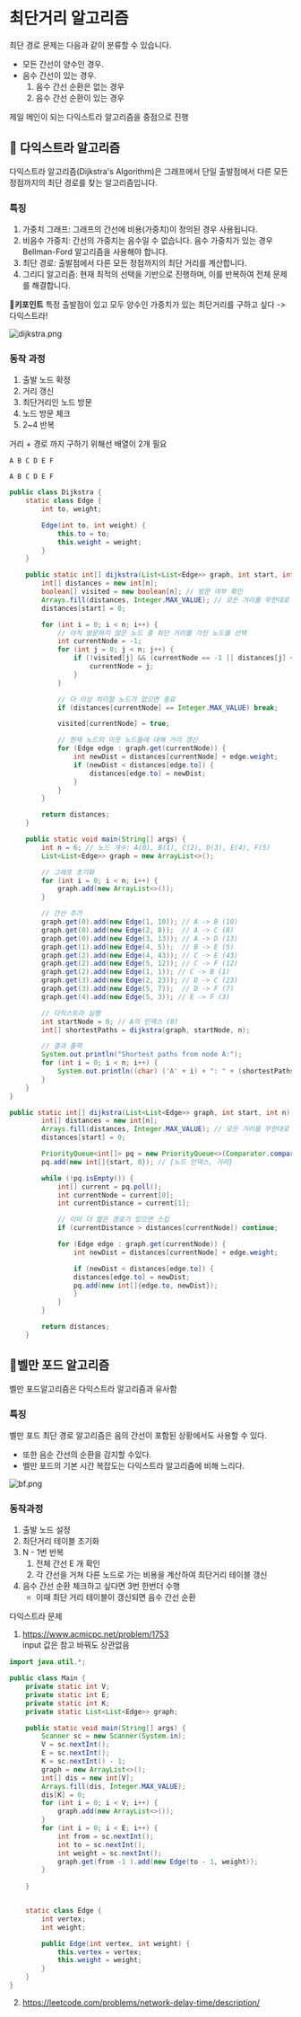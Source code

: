 # 최단거리 알고리즘
최단 경로 문제는 다음과 같이 분류할 수 있습니다.
- 모든 간선이 양수인 경우.
- 음수 간선이 있는 경우.
  1) 음수 간선 순환은 없는 경우
  2) 음수 간선 순환이 있는 경우

제일 메인이 되는 다익스트라 알고리즘을 중점으로 진행

## 📕 다익스트라 알고리즘
다익스트라 알고리즘(Dijkstra's Algorithm)은 그래프에서 단일 출발점에서 다른 모든 정점까지의 최단 경로를 찾는 알고리즘입니다.  

### 특징
1. 가중치 그래프: 그래프의 간선에 비용(가중치)이 정의된 경우 사용됩니다.
2. 비음수 가중치: 간선의 가중치는 음수일 수 없습니다. 음수 가중치가 있는 경우 Bellman-Ford 알고리즘을 사용해야 합니다.
3. 최단 경로: 출발점에서 다른 모든 정점까지의 최단 거리를 계산합니다.
4. 그리디 알고리즘: 현재 최적의 선택을 기반으로 진행하며, 이를 반복하여 전체 문제를 해결합니다.

**🔑키포인트**
특정 출발점이 있고 모두 양수인 가중치가 있는 최단거리를 구하고 싶다 -> 다익스트라! 

![dijkstra.png](https://github.com/woohyo/algorithm/raw/main/image/dijkstra.png)

### 동작 과정
1. 출발 노드 확정 
2. 거리 갱신 
3. 최단거리인 노드 방문
4. 노드 방문 체크
5. 2~4 반복

거리 + 경로 까지 구하기 위해선 배열이 2개 필요
```
A B C D E F

A B C D E F
```

```java
public class Dijkstra {
    static class Edge {
        int to, weight;

        Edge(int to, int weight) {
            this.to = to;
            this.weight = weight;
        }
    }

    public static int[] dijkstra(List<List<Edge>> graph, int start, int n) {
        int[] distances = new int[n];
        boolean[] visited = new boolean[n]; // 방문 여부 확인
        Arrays.fill(distances, Integer.MAX_VALUE); // 모든 거리를 무한대로 초기화
        distances[start] = 0;

        for (int i = 0; i < n; i++) {
            // 아직 방문하지 않은 노드 중 최단 거리를 가진 노드를 선택
            int currentNode = -1;
            for (int j = 0; j < n; j++) {
                if (!visited[j] && (currentNode == -1 || distances[j] < distances[currentNode])) {
                    currentNode = j;
                }
            }

            // 더 이상 처리할 노드가 없으면 종료
            if (distances[currentNode] == Integer.MAX_VALUE) break;

            visited[currentNode] = true;

            // 현재 노드의 이웃 노드들에 대해 거리 갱신
            for (Edge edge : graph.get(currentNode)) {
                int newDist = distances[currentNode] + edge.weight;
                if (newDist < distances[edge.to]) {
                    distances[edge.to] = newDist;
                }
            }
        }

        return distances;
    }

    public static void main(String[] args) {
        int n = 6; // 노드 개수: A(0), B(1), C(2), D(3), E(4), F(5)
        List<List<Edge>> graph = new ArrayList<>();

        // 그래프 초기화
        for (int i = 0; i < n; i++) {
            graph.add(new ArrayList<>());
        }

        // 간선 추가
        graph.get(0).add(new Edge(1, 10)); // A -> B (10)
        graph.get(0).add(new Edge(2, 8));  // A -> C (8)
        graph.get(0).add(new Edge(3, 13)); // A -> D (13)
        graph.get(1).add(new Edge(4, 5));  // B -> E (5)
        graph.get(2).add(new Edge(4, 43)); // C -> E (43)
        graph.get(2).add(new Edge(5, 12)); // C -> F (12)
        graph.get(2).add(new Edge(1, 1)); // C -> B (1)
        graph.get(3).add(new Edge(2, 23)); // D -> C (23)
        graph.get(3).add(new Edge(5, 7));  // D -> F (7)
        graph.get(4).add(new Edge(5, 3)); // E -> F (3)

        // 다익스트라 실행
        int startNode = 0; // A의 인덱스 (0)
        int[] shortestPaths = dijkstra(graph, startNode, n);

        // 결과 출력
        System.out.println("Shortest paths from node A:");
        for (int i = 0; i < n; i++) {
            System.out.println((char) ('A' + i) + ": " + (shortestPaths[i] == Integer.MAX_VALUE ? "Infinity" : shortestPaths[i]));
        }
    }
}
```

```java
public static int[] dijkstra(List<List<Edge>> graph, int start, int n) {
        int[] distances = new int[n];
        Arrays.fill(distances, Integer.MAX_VALUE); // 모든 거리를 무한대로 초기화
        distances[start] = 0;

        PriorityQueue<int[]> pq = new PriorityQueue<>(Comparator.comparingInt(a -> a[1]));
        pq.add(new int[]{start, 0}); // {노드 인덱스, 거리}

        while (!pq.isEmpty()) {
            int[] current = pq.poll();
            int currentNode = current[0];
            int currentDistance = current[1];

            // 이미 더 짧은 경로가 있으면 스킵
            if (currentDistance > distances[currentNode]) continue;

            for (Edge edge : graph.get(currentNode)) {
                int newDist = distances[currentNode] + edge.weight;

                if (newDist < distances[edge.to]) {
                distances[edge.to] = newDist;
                pq.add(new int[]{edge.to, newDist});
                }
            }
        }

        return distances;
    }
```

## 📗벨만 포드 알고리즘
벨만 포드알고리즘은 다익스트라 알고리즘과 유사함
### 특징
벨만 포드 최단 경로 알고리즘은 음의 간선이 포함된 상황에서도 사용할 수 있다.
- 또한 음순 간선의 순환을 감지할 수있다.
- 벨만 포드의 기본 시간 복잡도는 다익스트라 알고리즘에 비해 느리다.

![bf.png](https://github.com/woohyo/algorithm/raw/main/image/bf.png)

### 동작과정 
1. 출발 노드 설정
2. 최단거리 테이블 초기화
3. N - 1번 반복
   1. 전체 간선 E 개 확인
   2. 각 간선을 거쳐 다른 노드로 가는 비용을 계산하여 최단거리 테이블 갱신
4. 음수 간선 순환 체크하고 싶다면 3번 한번더 수행
   - 이때 최단 거리 테이블이 갱신되면 음수 간선 순환

다익스트라 문제
1. https://www.acmicpc.net/problem/1753
<br> input 값은 참고 바꿔도 상관없음

```java
import java.util.*;

public class Main {
    private static int V;
    private static int E;
    private static int K;
    private static List<List<Edge>> graph;

    public static void main(String[] args) {
        Scanner sc = new Scanner(System.in);
        V = sc.nextInt();
        E = sc.nextInt();
        K = sc.nextInt() - 1;
        graph = new ArrayList<>();
        int[] dis = new int[V];
        Arrays.fill(dis, Integer.MAX_VALUE);
        dis[K] = 0;
        for (int i = 0; i < V; i++) {
            graph.add(new ArrayList<>());
        }
        for (int i = 0; i < E; i++) {
            int from = sc.nextInt();
            int to = sc.nextInt();
            int weight = sc.nextInt();
            graph.get(from -1 ).add(new Edge(to - 1, weight));
        }
        
    }


    static class Edge {
        int vertex;
        int weight;

        public Edge(int vertex, int weight) {
            this.vertex = vertex;
            this.weight = weight;
        }
    }
}
```

2. https://leetcode.com/problems/network-delay-time/description/